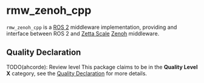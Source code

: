 # rmw_zenoh_cpp

`rmw_zenoh_cpp` is a [ROS 2](https://docs.ros.org/en/rolling) middleware implementation, providing and interface between ROS 2 and [Zetta Scale](https://www.zettascale.tech/) [Zenoh](https://github.com/eclipse-zenoh/zenoh) middleware.

## Quality Declaration

TODO(ahcorde): Review level
This package claims to be in the **Quality Level X** category, see the [Quality Declaration](QUALITY_DECLARATION.md) for more details.